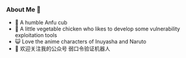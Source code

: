 ### About Me 👋

- 🌱 A humble Anfu cub
- 😬 A little vegetable chicken who likes to develop some vulnerability exploitation tools
- 😺 Love the anime characters of Inuyasha and Naruto
- 👀 欢迎关注我的公众号 弱口令验证机器人


